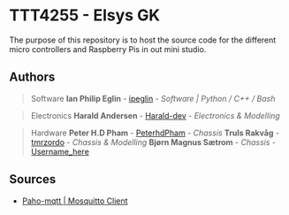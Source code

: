 # TTT4255 - Elsys GK
The purpose of this repository is to host the source code for the different micro controllers and Raspberry Pis in out mini studio.

## Authors

> Software
> **Ian Philip Eglin** - [ipeglin](https://github.com/ipeglin) -   *Software | Python / C++ / Bash*

> Electronics
> **Harald Andersen** - [Harald-dev](https://github.com/Harald-dev) -  *Electronics & Modelling*

> Hardware
> **Peter H.D Pham** - [PeterhdPham](https://github.com/PeterhdPham) -     *Chassis*
> **Truls Rakvåg** - [tmrzordo](https://github.com/tmrzordo) -     *Chassis & Modelling*
> **Bjørn Magnus Sætrom** - *Chassis* - [Username_here](#)

## Sources

* [Paho-mqtt | Mosquitto Client](https://www.eclipse.org/paho/index.php?page=clients/python/docs/index.php#connect-reconnect-disconnect)
